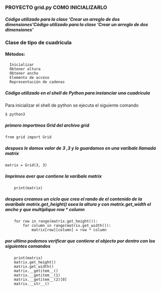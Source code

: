 ### PROYECTO grid.py COMO INICIALIZARLO

##### Código utilizado para la clase 'Crear un arreglo de dos dimensiones'Código utilizado para la clase 'Crear un arreglo de dos dimensiones'
### Clase de tipo de cuadrícula
#### Métodos:

      Inicializar
      Obtener altura
      Obtener ancho
      Elemento de acceso
      Representación de cadenas
##### Código utilizado en el shell de Python  para instanciar una cuadrícula
Para inicializar el shell de python se ejecuta el siguiente comando 

	$ python3

##### primero importmos Grid del archivo grid
	from grid import Grid

##### despues le damos valor de 3 ,3  y lo guardamos en una varibale llamada matrix
	matrix = Grid(3, 3)

##### Imprimos aver que contiene la varibale matrix
        print(matrix)
##### despues creamos un ciclo  que crea el rando de el contenido de la avaribale matrix.get_height() osea la altura y con matrix.get_width el  ancho  y que multiplique row * column

        for row in range(matrix.get_height()):
            for column in range(matrix.get_width()):
                matrix[row][column] = row * column

##### por ultimo podemos verificar que contiene el objecto por dentro con los siguientes comandos

        print(matrix) 
        matrix.get_height()
        matrix.get_width()
        matrix.__getitem__()
        matrix.__getitem__(1)
        matrix.__getitem__(2)[0]
        matrix.__str__()
